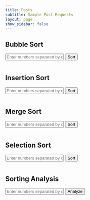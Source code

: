 ```yaml
---
title: Posts
subtitle: Sample Post Requests
layout: page
show_sidebar: false
---
```


## Bubble Sort
<p>
<input type="text" id="bubbleInput" placeholder="Enter numbers separated by commas" />
<button onclick="sendSortRequest('bubble')">Sort</button>
<pre id="bubbleResult"></pre>

## Insertion Sort
<p>
<input type="text" id="insertionInput" placeholder="Enter numbers separated by commas" />
<button onclick="sendSortRequest('insertion')">Sort</button>
<pre id="insertionResult"></pre>

## Merge Sort

<input type="text" id="mergeInput" placeholder="Enter numbers separated by commas" />
<button onclick="sendSortRequest('merge')">Sort</button>
<pre id="mergeResult"></pre>

## Selection Sort

<input type="text" id="selectionInput" placeholder="Enter numbers separated by commas" />
<button onclick="sendSortRequest('selection')">Sort</button>
<pre id="selectionResult"></pre>

## Sorting Analysis

<input type="text" id="analysisInput" placeholder="Enter numbers separated by commas for analysis" />
<button onclick="analyzeSorts()">Analyze</button>
<pre id="analysisResult"></pre>

</script>
<!DOCTYPE html>
<html lang="en">
<head>
  <meta charset="UTF-8">
  <meta name="viewport" content="width=device-width, initial-scale=1.0">
  <style>
    .box {
      display: inline-block;
      width: 40px;
      height: 40px;
      background-color: lightblue;
      margin: 0 5px;
      display: flex;
      align-items: center;
      justify-content: center;
      font-size: 18px;
    }
  </style>
</head>
  <style>
    .box {
      display: inline-block;
      width: 40px;
      height: 40px;
      background-color: lightblue;
      margin: 0 5px;
      display: flex;
      align-items: center;
      justify-content: center;
      font-size: 18px;
    }
  </style>
<script>
    function sendSortRequest(sortType) {
        var data = document.getElementById(sortType + 'Input').value;
        var requestData = data.split(',').map(Number); // Convert comma-separated input to a list of integers

        fetch('https://ww3.stu.nighthawkcodingsociety.com/api/sorting/' + sortType, {
            method: 'POST',
            body: JSON.stringify(requestData), // Send the list directly as the request body
            headers: {
                'Content-Type': 'application/json',
            },
        })
        .then(response => response.json())
        .then(data => {
            document.getElementById(sortType + 'Result').textContent = JSON.stringify(data);
        })
        .catch((error) => {
            console.error('Error:', error);
        });
    }

    function analyzeSorts() {
        var data = document.getElementById('analysisInput').value;
        var requestData = data.split(',').map(Number); // Convert comma-separated input to a list of integers

        fetch('https://ww3.stu.nighthawkcodingsociety.com/api/sorting/analyze', {
            method: 'POST',
            body: JSON.stringify(requestData), // Send the list directly as the request body
            headers: {
                'Content-Type': 'application/json',
            },
        })
        .then(response => response.json())
        .then(data => {
            document.getElementById('analysisResult').textContent = JSON.stringify(data);
        })
        .catch((error) => {
            console.error('Error:', error);
        });
    }
</script>

<script>
    function sendSortRequest(sortType) {
        var data = document.getElementById(sortType + 'Input').value;
        var requestData = data.split(',').map(Number);

        visualizeSort(sortType, requestData);
    }

    function visualizeSort(sortType, data) {
        const containerId = sortType + 'Result';
        const container = document.getElementById(containerId);
        container.innerHTML = '';

        const visualization = document.createElement('div');
        visualization.id = sortType + 'Visualization';
        visualization.style.display = 'flex';

        data.forEach((num) => {
            const box = document.createElement('div');
            box.className = 'box';
            box.textContent = num;
            visualization.appendChild(box);
        });

        container.appendChild(visualization);

        animateSort(sortType, data);
    }

    async function animateSort(sortType, data) {
        const visualization = document.getElementById(sortType + 'Visualization');
        const length = data.length;

        for (let i = 0; i < length - 1; i++) {
            for (let j = 0; j < length - i - 1; j++) {
                // Alternate colors between yellow and lightgreen
                const color1 = (j % 2 === 0) ? 'yellow' : 'lightgreen';
                const color2 = (j % 2 === 0) ? 'lightgreen' : 'yellow';

                // Highlight the elements being compared
                visualization.children[j].style.backgroundColor = color1;
                visualization.children[j + 1].style.backgroundColor = color2;

                await sleep(500); // Adjust the speed of animation

                // Swap elements if they are in the wrong order
                if (data[j] > data[j + 1]) {
                    const temp = data[j];
                    data[j] = data[j + 1];
                    data[j + 1] = temp;

                    updateVisualization(sortType, data);
                }

                // Reset background color
                visualization.children[j].style.backgroundColor = 'lightblue';
                visualization.children[j + 1].style.backgroundColor = 'lightblue';
            }
        }

        updateVisualization(sortType, data);
    }

    function updateVisualization(sortType, data) {
        const visualization = document.getElementById(sortType + 'Visualization');
        visualization.innerHTML = '';

        data.forEach((num) => {
            const box = document.createElement('div');
            box.className = 'box';
            box.textContent = num;
            visualization.appendChild(box);
        });
    }

    function sleep(ms) {
        return new Promise(resolve => setTimeout(resolve, ms));
    }
</script>



